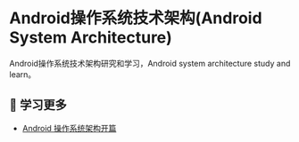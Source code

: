 # Android操作系统技术架构(Android System Architecture)

Android操作系统技术架构研究和学习，Android system architecture study and learn。

## 🔭 学习更多

* [Android 操作系统架构开篇](http://gityuan.com/android/)
  